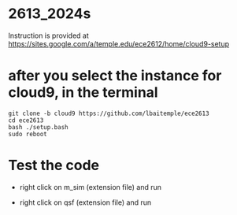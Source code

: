 # 2613_2024s
Instruction is provided at https://sites.google.com/a/temple.edu/ece2612/home/cloud9-setup

# after you select the instance for cloud9, in the terminal
```
git clone -b cloud9 https://github.com/lbaitemple/ece2613 
cd ece2613
bash ./setup.bash 
sudo reboot
```

# Test the code
- right click on m_sim (extension file) and run

- right click on qsf (extension file) and run

<!---
### wireless
```
cd wireless
docker-compose build
docker run -it bionic-bai:latest /bin/bash
```
--->
